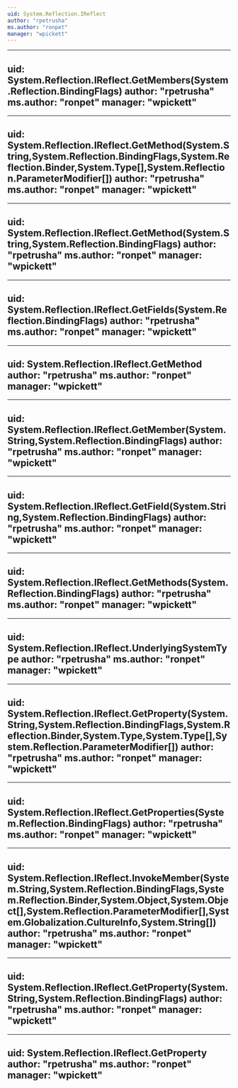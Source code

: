 ```yaml
---
uid: System.Reflection.IReflect
author: "rpetrusha"
ms.author: "ronpet"
manager: "wpickett"
---
```


---
uid: System.Reflection.IReflect.GetMembers(System.Reflection.BindingFlags)
author: "rpetrusha"
ms.author: "ronpet"
manager: "wpickett"
---

---
uid: System.Reflection.IReflect.GetMethod(System.String,System.Reflection.BindingFlags,System.Reflection.Binder,System.Type[],System.Reflection.ParameterModifier[])
author: "rpetrusha"
ms.author: "ronpet"
manager: "wpickett"
---

---
uid: System.Reflection.IReflect.GetMethod(System.String,System.Reflection.BindingFlags)
author: "rpetrusha"
ms.author: "ronpet"
manager: "wpickett"
---

---
uid: System.Reflection.IReflect.GetFields(System.Reflection.BindingFlags)
author: "rpetrusha"
ms.author: "ronpet"
manager: "wpickett"
---

---
uid: System.Reflection.IReflect.GetMethod
author: "rpetrusha"
ms.author: "ronpet"
manager: "wpickett"
---

---
uid: System.Reflection.IReflect.GetMember(System.String,System.Reflection.BindingFlags)
author: "rpetrusha"
ms.author: "ronpet"
manager: "wpickett"
---

---
uid: System.Reflection.IReflect.GetField(System.String,System.Reflection.BindingFlags)
author: "rpetrusha"
ms.author: "ronpet"
manager: "wpickett"
---

---
uid: System.Reflection.IReflect.GetMethods(System.Reflection.BindingFlags)
author: "rpetrusha"
ms.author: "ronpet"
manager: "wpickett"
---

---
uid: System.Reflection.IReflect.UnderlyingSystemType
author: "rpetrusha"
ms.author: "ronpet"
manager: "wpickett"
---

---
uid: System.Reflection.IReflect.GetProperty(System.String,System.Reflection.BindingFlags,System.Reflection.Binder,System.Type,System.Type[],System.Reflection.ParameterModifier[])
author: "rpetrusha"
ms.author: "ronpet"
manager: "wpickett"
---

---
uid: System.Reflection.IReflect.GetProperties(System.Reflection.BindingFlags)
author: "rpetrusha"
ms.author: "ronpet"
manager: "wpickett"
---

---
uid: System.Reflection.IReflect.InvokeMember(System.String,System.Reflection.BindingFlags,System.Reflection.Binder,System.Object,System.Object[],System.Reflection.ParameterModifier[],System.Globalization.CultureInfo,System.String[])
author: "rpetrusha"
ms.author: "ronpet"
manager: "wpickett"
---

---
uid: System.Reflection.IReflect.GetProperty(System.String,System.Reflection.BindingFlags)
author: "rpetrusha"
ms.author: "ronpet"
manager: "wpickett"
---

---
uid: System.Reflection.IReflect.GetProperty
author: "rpetrusha"
ms.author: "ronpet"
manager: "wpickett"
---
